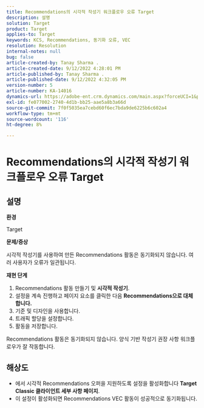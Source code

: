 ```yaml
---
title: Recommendations의 시각적 작성기 워크플로우 오류 Target
description: 설명
solution: Target
product: Target
applies-to: Target
keywords: KCS, Recommendations, 동기화 오류, VEC
resolution: Resolution
internal-notes: null
bug: false
article-created-by: Tanay Sharma .
article-created-date: 9/12/2022 4:28:01 PM
article-published-by: Tanay Sharma .
article-published-date: 9/12/2022 4:32:05 PM
version-number: 5
article-number: KA-14016
dynamics-url: https://adobe-ent.crm.dynamics.com/main.aspx?forceUCI=1&pagetype=entityrecord&etn=knowledgearticle&id=4bbfbbd8-b732-ed11-9db1-002248086735
exl-id: fe077002-2740-4d1b-bb25-aae5a8b3a66d
source-git-commit: 7f0f5035ea7cebd60f6ec7bda9de6225b6c602a4
workflow-type: tm+mt
source-wordcount: '116'
ht-degree: 8%

---
```


# Recommendations의 시각적 작성기 워크플로우 오류 Target

## 설명


<b>환경</b>

Target



<b>문제/증상</b>

시각적 작성기를 사용하여 만든 Recommendations 활동은 동기화되지 않습니다. 여러 사용자가 오류가 일관됩니다.

<b>재현 단계</b>

1. Recommendations 활동 만들기 및 <b>시각적 작성기</b>.
2. 설정을 계속 진행하고 페이지 요소를 클릭한 다음 <b>Recommendations으로 대체합니다.</b>
3. 기준 및 디자인을 사용합니다.
4. 트래픽 할당을 설정합니다.
5. 활동을 저장합니다.




Recommendations 활동은 동기화되지 않습니다. 양식 기반 작성기 권장 사항 워크플로우가 잘 작동합니다.


## 해상도


- 에서 시각적 Recommendations 오퍼을 지원하도록 설정을 활성화합니다 <b>Target Classic </b> <b>클라이언트 세부 사항 페이지</b>.
- 이 설정이 활성화되면 Recommendations VEC 활동이 성공적으로 동기화됩니다.
